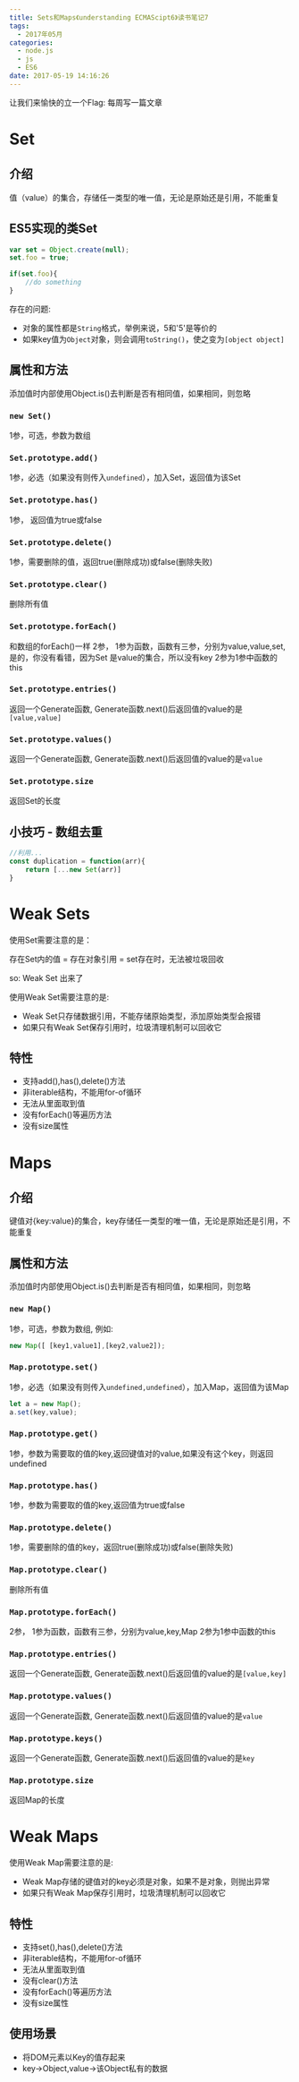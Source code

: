 ```yaml
---
title: Sets和Maps《understanding ECMAScipt6》读书笔记7
tags:
  - 2017年05月
categories:
  - node.js
  - js
  - ES6
date: 2017-05-19 14:16:26
---
```






让我们来愉快的立一个Flag:
每周写一篇文章
<!--more-->


# Set


## 介绍
值（value）的集合，存储任一类型的唯一值，无论是原始还是引用，不能重复

## ES5实现的类Set

```javascript
var set = Object.create(null);
set.foo = true;

if(set.foo){
    //do something
}
```

存在的问题:
+ 对象的属性都是`String`格式，举例来说，5和'5'是等价的
+ 如果key值为`Object`对象，则会调用`toString()`，使之变为`[object object]`

## 属性和方法

添加值时内部使用Object.is()去判断是否有相同值，如果相同，则忽略

### `new Set()`

1参，可选，参数为数组

### `Set.prototype.add()`

1参，必选（如果没有则传入`undefined`），加入Set，返回值为该Set

### `Set.prototype.has()`

1参， 返回值为true或false

### `Set.prototype.delete()`

1参，需要删除的值，返回true(删除成功)或false(删除失败)

### `Set.prototype.clear()`

删除所有值

### `Set.prototype.forEach()`

和数组的forEach()一样
2参，
1参为函数，函数有三参，分别为value,value,set,是的，你没有看错，因为Set 是value的集合，所以没有key
2参为1参中函数的this

### `Set.prototype.entries()`

返回一个Generate函数, Generate函数.next()后返回值的value的是`[value,value]`

### `Set.prototype.values()`

返回一个Generate函数, Generate函数.next()后返回值的value的是`value`


### `Set.prototype.size`

返回Set的长度

## 小技巧 - 数组去重

```javascript
//利用...
const duplication = function(arr){
    return [...new Set(arr)]
}

```

# Weak Sets

使用Set需要注意的是：

存在Set内的值 = 存在对象引用 = set存在时，无法被垃圾回收

so: Weak Set 出来了

使用Weak Set需要注意的是:
+ Weak Set只存储数据引用，不能存储原始类型，添加原始类型会报错
+ 如果只有Weak Set保存引用时，垃圾清理机制可以回收它

## 特性

+ 支持add(),has(),delete()方法
+ 非iterable结构，不能用for-of循环
+ 无法从里面取到值
+ 没有forEach()等遍历方法
+ 没有size属性

# Maps

## 介绍
键值对{key:value}的集合，key存储任一类型的唯一值，无论是原始还是引用，不能重复

## 属性和方法

添加值时内部使用Object.is()去判断是否有相同值，如果相同，则忽略

### `new Map()`

1参，可选，参数为数组, 例如:
```javascript
new Map([ [key1,value1],[key2,value2]);
```

### `Map.prototype.set()`

1参，必选（如果没有则传入`undefined,undefined`），加入Map，返回值为该Map

```javascript
let a = new Map();
a.set(key,value);
```

### `Map.prototype.get()`


1参，参数为需要取的值的key,返回键值对的value,如果没有这个key，则返回undefined

### `Map.prototype.has()`


1参，参数为需要取的值的key,返回值为true或false

### `Map.prototype.delete()`

1参，需要删除的值的key，返回true(删除成功)或false(删除失败)

### `Map.prototype.clear()`

删除所有值


### `Map.prototype.forEach()`
2参，
1参为函数，函数有三参，分别为value,key,Map
2参为1参中函数的this



### `Map.prototype.entries()`

返回一个Generate函数, Generate函数.next()后返回值的value的是`[value,key]`

### `Map.prototype.values()`

返回一个Generate函数, Generate函数.next()后返回值的value的是`value`

### `Map.prototype.keys()`

返回一个Generate函数, Generate函数.next()后返回值的value的是`key`

### `Map.prototype.size`

返回Map的长度


# Weak Maps


使用Weak Map需要注意的是:
+ Weak Map存储的键值对的key必须是对象，如果不是对象，则抛出异常
+ 如果只有Weak Map保存引用时，垃圾清理机制可以回收它



## 特性

+ 支持set(),has(),delete()方法
+ 非iterable结构，不能用for-of循环
+ 无法从里面取到值
+ 没有clear()方法
+ 没有forEach()等遍历方法
+ 没有size属性


## 使用场景
+ 将DOM元素以Key的值存起来
+ key->Object,value->该Object私有的数据
